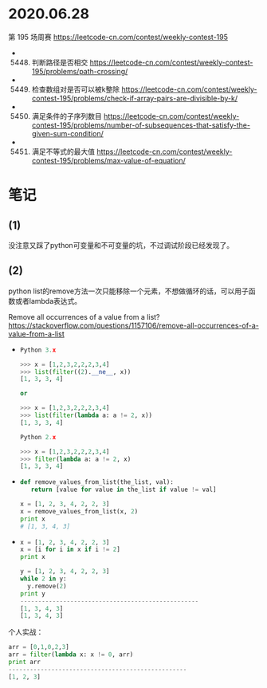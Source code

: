 
# 2020.06.28

第 195 场周赛 https://leetcode-cn.com/contest/weekly-contest-195
- 5448. 判断路径是否相交 https://leetcode-cn.com/contest/weekly-contest-195/problems/path-crossing/
- 5449. 检查数组对是否可以被k整除 https://leetcode-cn.com/contest/weekly-contest-195/problems/check-if-array-pairs-are-divisible-by-k/
- 5450. 满足条件的子序列数目 https://leetcode-cn.com/contest/weekly-contest-195/problems/number-of-subsequences-that-satisfy-the-given-sum-condition/
- 5451. 满足不等式的最大值 https://leetcode-cn.com/contest/weekly-contest-195/problems/max-value-of-equation/

# 笔记

## (1)

没注意又踩了python可变量和不可变量的坑，不过调试阶段已经发现了。

## (2)

python list的remove方法一次只能移除一个元素，不想做循环的话，可以用子函数或者lambda表达式。

Remove all occurrences of a value from a list? https://stackoverflow.com/questions/1157106/remove-all-occurrences-of-a-value-from-a-list
- >
  ```py
  Python 3.x

  >>> x = [1,2,3,2,2,2,3,4]
  >>> list(filter((2).__ne__, x))
  [1, 3, 3, 4]

  or

  >>> x = [1,2,3,2,2,2,3,4]
  >>> list(filter(lambda a: a != 2, x))
  [1, 3, 3, 4]

  Python 2.x

  >>> x = [1,2,3,2,2,2,3,4]
  >>> filter(lambda a: a != 2, x)
  [1, 3, 3, 4]
  ```
- >
  ```py
  def remove_values_from_list(the_list, val):
     return [value for value in the_list if value != val]

  x = [1, 2, 3, 4, 2, 2, 3]
  x = remove_values_from_list(x, 2)
  print x
  # [1, 3, 4, 3]
  ```
- >
  ```py
  x = [1, 2, 3, 4, 2, 2, 3]
  x = [i for i in x if i != 2]
  print x

  y = [1, 2, 3, 4, 2, 2, 3]
  while 2 in y:
    y.remove(2)
  print y
  --------------------------------------------------
  [1, 3, 4, 3]
  [1, 3, 4, 3]
  ```

个人实战：
```py
arr = [0,1,0,2,3]
arr = filter(lambda x: x != 0, arr)
print arr
--------------------------------------------------
[1, 2, 3]
```
